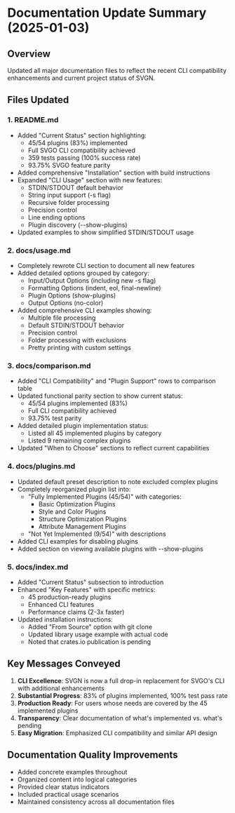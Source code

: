 # Documentation Update Summary (2025-01-03)

## Overview
Updated all major documentation files to reflect the recent CLI compatibility enhancements and current project status of SVGN.

## Files Updated

### 1. README.md
- Added "Current Status" section highlighting:
  - 45/54 plugins (83%) implemented
  - Full SVGO CLI compatibility achieved
  - 359 tests passing (100% success rate)
  - 93.75% SVGO feature parity
- Added comprehensive "Installation" section with build instructions
- Expanded "CLI Usage" section with new features:
  - STDIN/STDOUT default behavior
  - String input support (-s flag)
  - Recursive folder processing
  - Precision control
  - Line ending options
  - Plugin discovery (--show-plugins)
- Updated examples to show simplified STDIN/STDOUT usage

### 2. docs/usage.md
- Completely rewrote CLI section to document all new features
- Added detailed options grouped by category:
  - Input/Output Options (including new -s flag)
  - Formatting Options (indent, eol, final-newline)
  - Plugin Options (show-plugins)
  - Output Options (no-color)
- Added comprehensive CLI examples showing:
  - Multiple file processing
  - Default STDIN/STDOUT behavior
  - Precision control
  - Folder processing with exclusions
  - Pretty printing with custom settings

### 3. docs/comparison.md
- Added "CLI Compatibility" and "Plugin Support" rows to comparison table
- Updated functional parity section to show current status:
  - 45/54 plugins implemented (83%)
  - Full CLI compatibility achieved
  - 93.75% test parity
- Added detailed plugin implementation status:
  - Listed all 45 implemented plugins by category
  - Listed 9 remaining complex plugins
- Updated "When to Choose" sections to reflect current capabilities

### 4. docs/plugins.md
- Updated default preset description to note excluded complex plugins
- Completely reorganized plugin list into:
  - "Fully Implemented Plugins (45/54)" with categories:
    - Basic Optimization Plugins
    - Style and Color Plugins
    - Structure Optimization Plugins
    - Attribute Management Plugins
  - "Not Yet Implemented (9/54)" with descriptions
- Added CLI examples for disabling plugins
- Added section on viewing available plugins with --show-plugins

### 5. docs/index.md
- Added "Current Status" subsection to introduction
- Enhanced "Key Features" with specific metrics:
  - 45 production-ready plugins
  - Enhanced CLI features
  - Performance claims (2-3x faster)
- Updated installation instructions:
  - Added "From Source" option with git clone
  - Updated library usage example with actual code
  - Noted that crates.io publication is pending

## Key Messages Conveyed

1. **CLI Excellence**: SVGN is now a full drop-in replacement for SVGO's CLI with additional enhancements
2. **Substantial Progress**: 83% of plugins implemented, 100% test pass rate
3. **Production Ready**: For users whose needs are covered by the 45 implemented plugins
4. **Transparency**: Clear documentation of what's implemented vs. what's pending
5. **Easy Migration**: Emphasized CLI compatibility and similar API design

## Documentation Quality Improvements

- Added concrete examples throughout
- Organized content into logical categories
- Provided clear status indicators
- Included practical usage scenarios
- Maintained consistency across all documentation files